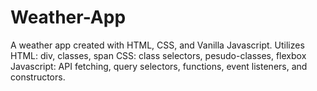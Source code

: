 # Weather-App
A weather app created with HTML, CSS, and Vanilla Javascript. 
Utilizes
HTML: div, classes, span
CSS: class selectors, pesudo-classes, flexbox
Javascript: API fetching, query selectors, functions, event listeners, and constructors.

